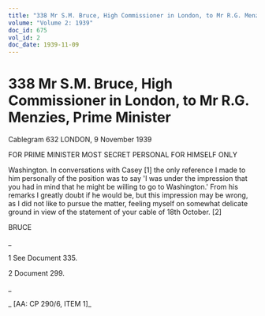 ```yaml
---
title: "338 Mr S.M. Bruce, High Commissioner in London, to Mr R.G. Menzies, Prime Minister"
volume: "Volume 2: 1939"
doc_id: 675
vol_id: 2
doc_date: 1939-11-09
---
```


# 338 Mr S.M. Bruce, High Commissioner in London, to Mr R.G. Menzies, Prime Minister

Cablegram 632 LONDON, 9 November 1939

FOR PRIME MINISTER MOST SECRET PERSONAL FOR HIMSELF ONLY

Washington. In conversations with Casey [1] the only reference I made to him personally of the position was to say 'I was under the impression that you had in mind that he might be willing to go to Washington.' From his remarks I greatly doubt if he would be, but this impression may be wrong, as I did not like to pursue the matter, feeling myself on somewhat delicate ground in view of the statement of your cable of 18th October. [2]

BRUCE

_

1 See Document 335.

2 Document 299.

_

_ [AA: CP 290/6, ITEM 1]_
